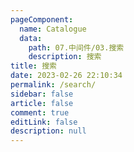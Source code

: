 ```yaml
---
pageComponent:
  name: Catalogue
  data: 
    path: 07.中间件/03.搜索
    description: 搜索
title: 搜索
date: 2023-02-26 22:10:34
permalink: /search/
sidebar: false
article: false
comment: true
editLink: false
description: null
---
```

